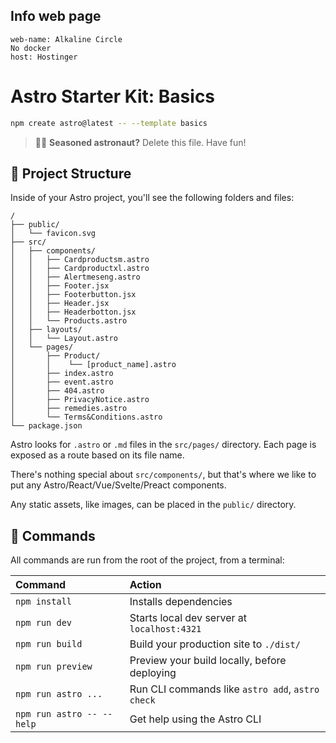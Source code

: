 ## Info web page
    web-name: Alkaline Circle
    No docker
    host: Hostinger

# Astro Starter Kit: Basics

```sh
npm create astro@latest -- --template basics
```

> 🧑‍🚀 **Seasoned astronaut?** Delete this file. Have fun!

## 🚀 Project Structure

Inside of your Astro project, you'll see the following folders and files:

```text
/
├── public/
│   └── favicon.svg
├── src/
│   ├── components/
│   │   ├── Cardproductsm.astro
│   │   ├── Cardproductxl.astro
│   │   ├── Alertmeseng.astro
│   │   ├── Footer.jsx
│   │   ├── Footerbutton.jsx
│   │   ├── Header.jsx
│   │   ├── Headerbotton.jsx
│   │   └── Products.astro
│   ├── layouts/
│   │   └── Layout.astro
│   └── pages/
│       ├── Product/
│       │    └── [product_name].astro
│       ├── index.astro
│       ├── event.astro
│       ├── 404.astro
│       ├── PrivacyNotice.astro
│       ├── remedies.astro
│       └── Terms&Conditions.astro
└── package.json
```


Astro looks for `.astro` or `.md` files in the `src/pages/` directory. Each page is exposed as a route based on its file name.

There's nothing special about `src/components/`, but that's where we like to put any Astro/React/Vue/Svelte/Preact components.

Any static assets, like images, can be placed in the `public/` directory.

## 🧞 Commands

All commands are run from the root of the project, from a terminal:

| Command                   | Action                                           |
| :------------------------ | :----------------------------------------------- |
| `npm install`             | Installs dependencies                            |
| `npm run dev`             | Starts local dev server at `localhost:4321`      |
| `npm run build`           | Build your production site to `./dist/`          |
| `npm run preview`         | Preview your build locally, before deploying     |
| `npm run astro ...`       | Run CLI commands like `astro add`, `astro check` |
| `npm run astro -- --help` | Get help using the Astro CLI                     |
